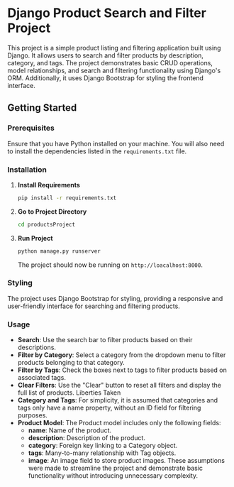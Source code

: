 # Django Product Search and Filter Project

This project is a simple product listing and filtering application built using Django. It allows users to search and filter products by description, category, and tags. The project demonstrates basic CRUD operations, model relationships, and search and filtering functionality using Django's ORM. Additionally, it uses Django Bootstrap for styling the frontend interface.

## Getting Started

### Prerequisites

Ensure that you have Python installed on your machine. You will also need to install the dependencies listed in the `requirements.txt` file.

### Installation

1. **Install Requirements**
   ```bash
   pip install -r requirements.txt
   ```
2. **Go to Project Directory**
   ```bash
   cd productsProject
   ```
3. **Run Project**
   ```bash
   python manage.py runserver
   ```
   The project should now be running on `http://loacalhost:8000`.

### Styling

The project uses Django Bootstrap for styling, providing a responsive and user-friendly interface for searching and filtering products.

### Usage

- **Search**: Use the search bar to filter products based on their descriptions.
- **Filter by Category**: Select a category from the dropdown menu to filter products belonging to that category.
- **Filter by Tags**: Check the boxes next to tags to filter products based on associated tags.
- **Clear Filters**: Use the "Clear" button to reset all filters and display the full list of products.
  Liberties Taken
- **Category and Tags**: For simplicity, it is assumed that categories and tags only have a name property, without an ID field for filtering purposes.
- **Product Model**: The Product model includes only the following fields:
  - **name**: Name of the product.
  - **description**: Description of the product.
  - **category**: Foreign key linking to a Category object.
  - **tags**: Many-to-many relationship with Tag objects.
  - **image**: An image field to store product images.
    These assumptions were made to streamline the project and demonstrate basic functionality without introducing unnecessary complexity.
